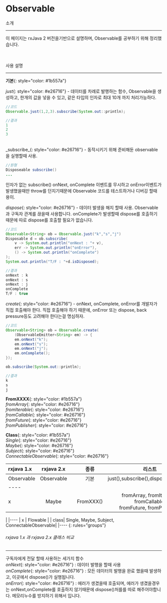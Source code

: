 # Observable

소개
<hr/>
이 페이지는 rxJava 2 버전을기반으로 설명하며, Observable를 공부하기 위해 정리했습니다. 
<br/>
<br/>
<br/>

사용 설명
<hr/>

__기본__{: style="color: #1b557a"} <br >

_just_{: style="color: #e26716"} - 데이터를 차례로 발행하는 함수, Observable을 생성하고, 한개의 값을 넣을 수 있고, 같은 타입의 인자로 최대 10개 까지 처리가능하다. 
<br />

~~~ java
//코드
Observable.just(1,2,3).subscribe(System.out::println);
~~~


~~~ java
//결과
1
2
3
~~~
<br />
_subscribe_{: style="color: #e26716"} - 동작시키기 위해 준비해둔 observable을 실행할때 사용.  <br >

~~~ java
//원형
Disposeable subscribe()
...
~~~
인자가 없는 subscribe() onNext, onComplete 이벤트를 무시하고 onError이벤트가 발생했을때만 throw를 던지기때문에 Observable 코드를 테스트하거나 디버깅 할때 용이.

_dispose_{: style="color: #e26716"} - 데이터 발생을 해지 할때 사용. Observable과 구독자 관계를 끊을때 사용합니다. onComplete가 발생할때 dispose를 호출하기 때문에 따로 dispose를 호출할 필요가 없습니다.
<br >

~~~ java
//코드
Observable<String> ob = Observable.just("k","s","j")
Disposable d = ob.subscribe(
    v -> System.out.println("onNext : "+ v),
    err -> System.out.println("onError"),
    () -> System.out.println("onComplete")
);
System.out.println("T/F : "+d.isDisposed);
~~~

~~~ java
//결과
onNext : k
onNext : s
onNext : j
onComplete
T/F : true
~~~

_create_{: style="color: #e26716"} -  onNext, onComplete, onError를 개발자가 직접 호출해야 한다. 
직접 호출해야 하기 때문에, onError 또는 dispose, back pressure등도 고려해야 한다는걸 명심하자.
<br >

~~~ java
//코드
Observable<String> ob = Observable.create(
    (ObservableEmitter<String> em) -> {
    em.onNext("k");
    em.onNext("s");
    em.onNext("j");
    em.onComplete();
});

ob.subscribe(System.out::println);
~~~

~~~ java
//결과
k
s
j
~~~


__FromXXXX__{: style="color: #1b557a"} <br >
_fromArray_{: style="color: #e26716"} <br >
_fromIterable_{: style="color: #e26716"} <br >
_fromCallable_{: style="color: #e26716"} <br >
_fromFuture_{: style="color: #e26716"} <br >
_fromPublisher_{: style="color: #e26716"} <br >

__Class__{: style="color: #1b557a"} <br >
_Single_{: style="color: #e26716"} <br >
_Maybe_{: style="color: #e26716"} <br >
_Subject_{: style="color: #e26716"} <br >
_ConnectableObservable_{: style="color: #e26716"} <br >



| rxjava 1.x | rxjava 2.x|    | 종류 | 리스트 | 
|:--------|:-------:|:-------:|:-------:|:-------:|
| Observable  | Observable  | | 기본 | just(),subscribe(),dispose(),create() | 
|----
|  x  | Maybe  |              | FromXXX() | fromArray, fromIterable, fromCallable,<br/> fromFuture, fromPublisher
 | 
|----
|  x  | Flowable  |           | class| Single, Maybe, Subject, ConnectableObservable| 
|----
{: rules="groups"}

###### rxjava 1.x 과 rxjava 2.x 클래스 비교

<hr/>

구독자에게 전달 할때 사용하는 세가지 함수<br/>
_onNext_{: style="color: #e26716"} : 데이터 발행을 할때 사용<br/>
_onComplete_{: style="color: #e26716"} : 모든 데이터의 발행을 완료 했을때 발생하고, 이곳에서 dispose()가 실행됩니다. <br/>
_onError_{: style="color: #e26716"} : 에러가 생겼을때 호출되며, 에러가 생겼을경우는 onNext,onComplete를 호출하지 않기때문에 dispose()처를를 따로 해주어야합니다. 메모리누수를 방지하기 위해서 입니다.<br/>


<br/>